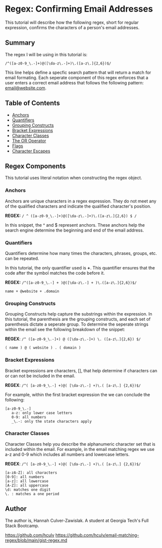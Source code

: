# Regex: Confirming Email Addresses

This tutorial will describe how the following regex, short for regular expression, confirms the characters of a person's email addresses. 

## Summary

The regex I will be using in this tutorial is:

`/^([a-z0-9_\.-]+)@([\da-z\.-]+)\.([a-z\.]{2,6})$/`

This line helps define a specfic search pattern that will return a match for email formating. Each seperate component of this regex enforces that a user enters a correct email address that follows the following pattern: email@website.com.


## Table of Contents

- [Anchors](#anchors)
- [Quantifiers](#quantifiers)
- [Grouping Constructs](#grouping-constructs)
- [Bracket Expressions](#bracket-expressions)
- [Character Classes](#character-classes)
- [The OR Operator](#the-or-operator)
- [Flags](#flags)
- [Character Escapes](#character-escapes)

## Regex Components
This tutorial uses literal notation when constructing the regex object.

### Anchors

Anchors are unique characters in a regex expression. They do not meet any of the qualified characters and indicate the qualified character's position.  

**REGEX:** `/ ^ ([a-z0-9_\.-]+)@([\da-z\.-]+)\.([a-z\.]{2,6}) $ /`

In this snippet, the ^ and $ represent anchors. These anchors help the search engine determine the beginning and end of the email address. 

### Quantifiers

Quantifiers determine how many times the characters, phrases, groups, etc. can be repeated.

In this tutorial, the only quantifier used is **+**. This quantifier ensures that the code after the symbol matches the code before it.

**REGEX:** `/^([a-z0-9_\.-] + )@([\da-z\.-] + )\.([a-z\.]{2,6})$/`

    name + @website + .domain

### Grouping Constructs

Grouping Constructs help capture the substrings within the expression. In this tutorial, the parenthesis are the grouping constructs, and each set of parenthesis dictate a seperate group. To determine the seperate strings within the email see the following breakdown of the snippet: 

**REGEX**:  `/^ ([a-z0-9_\.-]+) @ ([\da-z\.-]+) \. ([a-z\.]{2,6}) $/` 

    ( name ) @ ( website ) . ( domain )


### Bracket Expressions

Bracket expressions are characters, [], that help determine if characters can or can not be included in the email. 

**REGEX**:  `/^( [a-z0-9_\.-] +)@( [\da-z\.-] +)\.( [a-z\.] {2,6})$/` 

For example, within the first bracket expression the we can conclude the following: 

    [a-z0-9_\.-] 
       a-z: only lower case letters
       0-9: all numbers 
       _\.-: only the state characters apply 

### Character Classes

Character Classes help you describe the alphanumeric character set that is included within the email. For example, in the email matching regex we use a-z and 0-9 which includes all numbers and lowercase letters. 

**REGEX**:  `/^( [a-z0-9_\.-] +)@( [\da-z\.-] +)\.( [a-z\.] {2,6})$/`

    [a-zA-Z]: all characters
    [0-9]: all numbers
    [a-z]: all lowercase
    [A-Z]: all uppercase 
    \d: matches one digit
    \. : matches a one period  



## Author

The author is, Hannah Culver-Zawislak. A student at Georgia Tech's Full Stack Bootcamp. 

https://github.com/hculv 
https://github.com/hculv/email-matching-regex/blob/main/gist-regex.md

